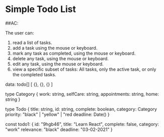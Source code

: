 # Simple Todo List

##AC:

The user can:

1. read a list of tasks.
2. add a task using the mouse or keyboard.
3. mark any task as completed, using the mouse or keyboard.
4. delete any task, using the mouse or keyboard.
5. edit any task, using the mouse or keyboard.
6. view a specific subset of tasks: All tasks, only the active task, or only the completed tasks.

data: todo[]
[
{},
{},
{}
]

type Category {
work: string,
selfCare: string,
appointments: string,
home: string
}

type Todo {
title: string,
id: string,
complete: boolean,
category: Category
priority: "black" | "yellow" | "red
deadline: Date()
}

const todo1: {
id: "9hgb46",
title: "Learn React",
complete: false,
category: "work"
relevance: "black"
deadline: "03-02-2021"
}

